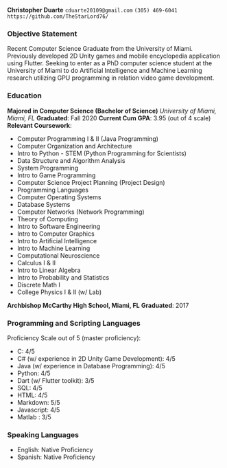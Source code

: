 **Christopher Duarte**
`cduarte20109@gmail.com`
`(305) 469-6041`
`https://github.com/TheStarLord76/`

### Objective Statement

Recent Computer Science Graduate from the University of Miami. Previously developed 2D Unity games and mobile encyclopedia application using Flutter. Seeking to enter as a PhD computer science student at the University of Miami to do Artificial Intelligence and Machine Learning research utilizing GPU programming in relation video game development.   

### Education 

**Majored in Computer Science (Bachelor of Science)**
*University of Miami, Miami, FL*
**Graduated**: Fall 2020
**Current Cum GPA**: 3.95 (out of 4 scale) 
**Relevant Coursework**: 

- Computer Programming I & II (Java Programming) 
- Computer Organization and Architecture
- Intro to Python - STEM (Python Programming for Scientists)
- Data Structure and Algorithm Analysis
- System Programming
- Intro to Game Programming
- Computer Science Project Planning (Project Design)
- Programming Languages
- Computer Operating Systems
- Database Systems
- Computer Networks (Network Programming)
- Theory of Computing
- Intro to Software Engineering
- Intro to Computer Graphics
- Intro to Artificial Intelligence
- Intro to Machine Learning
- Computational Neuroscience 
- Calculus I & II
- Intro to Linear Algebra
- Intro to Probability and Statistics
- Discrete Math I
- College Physics I & II (w/ Lab)

**Archbishop McCarthy High School, Miami, FL**
**Graduated**: 2017

### Programming and Scripting Languages

Proficiency Scale out of 5 (master proficiency):
- C: 4/5
- C# (w/ experience in 2D Unity Game Development): 4/5
- Java (w/ experience in Database Programming): 4/5
- Python: 4/5
- Dart (w/ Flutter toolkit): 3/5
- SQL: 4/5
- HTML: 4/5
- Markdown: 5/5
- Javascript: 4/5
- Matlab : 3/5

### Speaking Languages

- English: Native Proficiency
- Spanish: Native Proficiency
